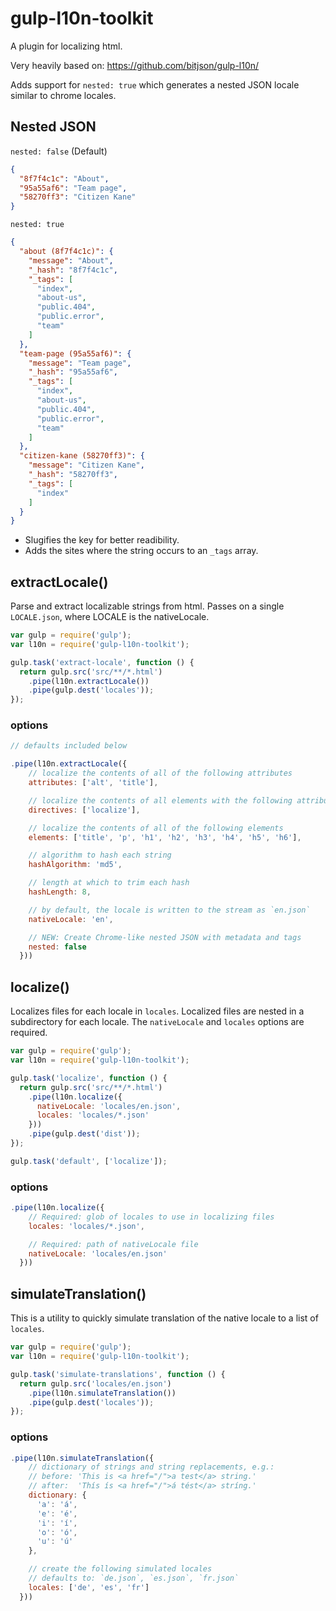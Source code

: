 # gulp-l10n-toolkit

A plugin for localizing html.

Very heavily based on: https://github.com/bitjson/gulp-l10n/

Adds support for `nested: true` which generates a nested JSON locale similar to chrome locales.


## Nested JSON

`nested: false` (Default)

```json
{
  "8f7f4c1c": "About",
  "95a55af6": "Team page",
  "58270ff3": "Citizen Kane"
}
```


`nested: true`

```json
{
  "about (8f7f4c1c)": {
    "message": "About",
    "_hash": "8f7f4c1c",
    "_tags": [
      "index",
      "about-us",
      "public.404",
      "public.error",
      "team"
    ]
  },
  "team-page (95a55af6)": {
    "message": "Team page",
    "_hash": "95a55af6",
    "_tags": [
      "index",
      "about-us",
      "public.404",
      "public.error",
      "team"
    ]
  },
  "citizen-kane (58270ff3)": {
    "message": "Citizen Kane",
    "_hash": "58270ff3",
    "_tags": [
      "index"
    ]
  }
}
```

- Slugifies the key for better readibility.
- Adds the sites where the string occurs to an `_tags` array.


## extractLocale()

Parse and extract localizable strings from html. Passes on a single `LOCALE.json`, where LOCALE is the nativeLocale.

```js
var gulp = require('gulp');
var l10n = require('gulp-l10n-toolkit');

gulp.task('extract-locale', function () {
  return gulp.src('src/**/*.html')
    .pipe(l10n.extractLocale())
    .pipe(gulp.dest('locales'));
});
```

### options

```js
// defaults included below

.pipe(l10n.extractLocale({
    // localize the contents of all of the following attributes
    attributes: ['alt', 'title'],

    // localize the contents of all elements with the following attributes
    directives: ['localize'],

    // localize the contents of all of the following elements
    elements: ['title', 'p', 'h1', 'h2', 'h3', 'h4', 'h5', 'h6'],

    // algorithm to hash each string
    hashAlgorithm: 'md5',

    // length at which to trim each hash
    hashLength: 8,

    // by default, the locale is written to the stream as `en.json`
    nativeLocale: 'en',

    // NEW: Create Chrome-like nested JSON with metadata and tags
    nested: false
  }))
```

## localize()

Localizes files for each locale in `locales`. Localized files are nested in a subdirectory for each locale. The `nativeLocale` and `locales` options are required.

```js
var gulp = require('gulp');
var l10n = require('gulp-l10n-toolkit');

gulp.task('localize', function () {
  return gulp.src('src/**/*.html')
    .pipe(l10n.localize({
      nativeLocale: 'locales/en.json',
      locales: 'locales/*.json'
    }))
    .pipe(gulp.dest('dist'));
});

gulp.task('default', ['localize']);

```
### options

```js
.pipe(l10n.localize({
    // Required: glob of locales to use in localizing files
    locales: 'locales/*.json',

    // Required: path of nativeLocale file
    nativeLocale: 'locales/en.json'
  }))
```



## simulateTranslation()

This is a utility to quickly simulate translation of the native locale to a list of `locales`.

```js
var gulp = require('gulp');
var l10n = require('gulp-l10n-toolkit');

gulp.task('simulate-translations', function () {
  return gulp.src('locales/en.json')
    .pipe(l10n.simulateTranslation())
    .pipe(gulp.dest('locales'));
});
```

### options

```js
.pipe(l10n.simulateTranslation({
    // dictionary of strings and string replacements, e.g.:
    // before: 'This is <a href="/">a test</a> string.'
    // after:  'Thís ís <a href="/">á tést</a> stríng.'
    dictionary: {
      'a': 'á',
      'e': 'é',
      'i': 'í',
      'o': 'ó',
      'u': 'ú'
    },

    // create the following simulated locales
    // defaults to: `de.json`, `es.json`, `fr.json`
    locales: ['de', 'es', 'fr']
  }))
```
